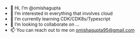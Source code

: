 - 👋 Hi, I’m @omishagupta
- 👀 I’m interested in everything that involves cloud
- 🌱 I’m currently learning CDK/CDK8s/Typescript
- 💞️ I’m looking to collaborate on ...
- 📫 You can reach out to me on omishagupta95@gmail.com

<!---
omishagupta/omishagupta is a ✨ special ✨ repository because its `README.md` (this file) appears on your GitHub profile.
You can click the Preview link to take a look at your changes.
--->
